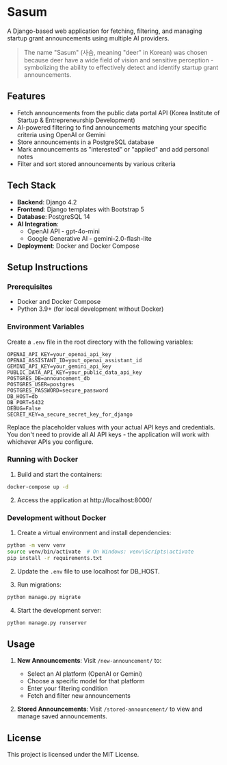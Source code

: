 # Sasum

A Django-based web application for fetching, filtering, and managing startup grant announcements using multiple AI providers.

> The name "Sasum" (사슴, meaning "deer" in Korean) was chosen because deer have a wide field of vision and sensitive perception - symbolizing the ability to effectively detect and identify startup grant announcements.

## Features

- Fetch announcements from the public data portal API (Korea Institute of Startup & Entrepreneurship Development)
- AI-powered filtering to find announcements matching your specific criteria using OpenAI or Gemini
- Store announcements in a PostgreSQL database
- Mark announcements as "interested" or "applied" and add personal notes
- Filter and sort stored announcements by various criteria

## Tech Stack

- **Backend**: Django 4.2
- **Frontend**: Django templates with Bootstrap 5
- **Database**: PostgreSQL 14
- **AI Integration**: 
  - OpenAI API - gpt-4o-mini
  - Google Generative AI - gemini-2.0-flash-lite
- **Deployment**: Docker and Docker Compose

## Setup Instructions

### Prerequisites

- Docker and Docker Compose
- Python 3.9+ (for local development without Docker)

### Environment Variables

Create a `.env` file in the root directory with the following variables:

```
OPENAI_API_KEY=your_openai_api_key
OPENAI_ASSISTANT_ID=yout_openai_assistant_id
GEMINI_API_KEY=your_gemini_api_key
PUBLIC_DATA_API_KEY=your_public_data_api_key
POSTGRES_DB=announcement_db
POSTGRES_USER=postgres
POSTGRES_PASSWORD=secure_password
DB_HOST=db
DB_PORT=5432
DEBUG=False
SECRET_KEY=a_secure_secret_key_for_django
```

Replace the placeholder values with your actual API keys and credentials. You don't need to provide all AI API keys - the application will work with whichever APIs you configure.

### Running with Docker

1. Build and start the containers:

```bash
docker-compose up -d
```

2. Access the application at http://localhost:8000/

### Development without Docker

1. Create a virtual environment and install dependencies:

```bash
python -m venv venv
source venv/bin/activate  # On Windows: venv\Scripts\activate
pip install -r requirements.txt
```

2. Update the `.env` file to use localhost for DB_HOST.

3. Run migrations:

```bash
python manage.py migrate
```

4. Start the development server:

```bash
python manage.py runserver
```

## Usage

1. **New Announcements**: Visit `/new-announcement/` to:
   - Select an AI platform (OpenAI or Gemini)
   - Choose a specific model for that platform
   - Enter your filtering condition
   - Fetch and filter new announcements

2. **Stored Announcements**: Visit `/stored-announcement/` to view and manage saved announcements.

## License

This project is licensed under the MIT License.
